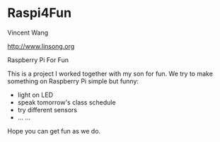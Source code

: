 Raspi4Fun
===========

Vincent Wang

http://www.linsong.org

Raspberry Pi For Fun 

This is a project I worked together with my son for fun. We try to make something on Raspberry Pi simple but funny:
  * light on LED 
  * speak tomorrow's class schedule 
  * try different sensors
  * ... ...

Hope you can get fun as we do. 


